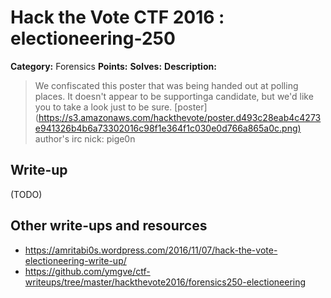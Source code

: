 # Hack the Vote CTF 2016 : electioneering-250

**Category:** Forensics
**Points:**
**Solves:**
**Description:**

> We confiscated this poster that was being handed out at polling places. It doesn't appear to be supportinga candidate, but we'd like you to take a look just to be sure.    [poster](<https://s3.amazonaws.com/hackthevote/poster.d493c28eab4c4273e941326b4b6a73302016c98f1e364f1c030e0d766a865a0c.png)>    author's irc nick: pige0n


## Write-up

(TODO)

## Other write-ups and resources

* https://amritabi0s.wordpress.com/2016/11/07/hack-the-vote-electioneering-write-up/
* https://github.com/ymgve/ctf-writeups/tree/master/hackthevote2016/forensics250-electioneering
